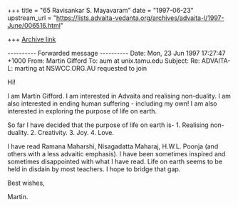 +++
title = "65 Ravisankar S. Mayavaram"
date = "1997-06-23"
upstream_url = "https://lists.advaita-vedanta.org/archives/advaita-l/1997-June/006516.html"

+++
[Archive link](https://lists.advaita-vedanta.org/archives/advaita-l/1997-June/006516.html)

---------- Forwarded message ----------
Date: Mon, 23 Jun 1997 17:27:47 +1000
From: Martin Gifford <marting at nswcc.org.au>
To: aum at unix.tamu.edu
Subject: Re: ADVAITA-L: marting at NSWCC.ORG.AU requested to join

Hi!

I am Martin Gifford. I am interested in Advaita and realising non-duality. I
am also interested in ending human suffering - including my own! I am also
interested in exploring the purpose of life on earth.

So far I have decided that the purpose of life on earth is-
        1.   Realising non-duality.
        2.   Creativity.
        3.   Joy.
        4.   Love.

I have read Ramana Maharshi, Nisagadatta Maharaj, H.W.L. Poonja (and others
with a less advaitic emphasis). I have been sometimes inspired and sometimes
disappointed with what I have read. Life on earth seems to be held in
disdain by most teachers. I hope to bridge that gap.

Best wishes,

Martin.

